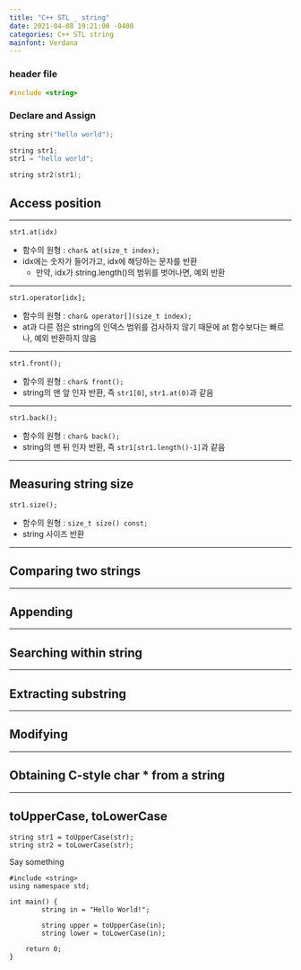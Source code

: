 ```yaml
---
title: "C++ STL _ string"
date: 2021-04-08 19:21:00 -0400
categories: C++ STL string
mainfont: Verdana
---
```

### header file
```C++
#include <string>
```

### Declare and Assign
```C++
string str("hello world");

string str1;
str1 = "hello world";

string str2(str1);
```

## Access position
---
    str1.at(idx)
* 함수의 원형 : `char& at(size_t index);`
* idx에는 숫자가 들어가고, idx에 해당하는 문자를 반환
    * 만약, idx가 string.length()의 범위를 벗어나면, 예외 반환 
---
    str1.operator[idx];
* 함수의 원형 : `char& operator[](size_t index);`
* at과 다른 점은 string의 인덱스 범위를 검사하지 않기 때문에 at 함수보다는 빠르나, 예외 반환하지 않음
---
    str1.front();
* 함수의 원형 : `char& front();`
* string의 맨 앞 인자 반환, 즉 `str1[0]`, `str1.at(0)`과 같음
---
    str1.back();
* 함수의 원형 : `char& back();`
* string의 맨 뒤 인자 반환, 즉 `str1[str1.length()-1]`과 같음

------

## Measuring string size

    str1.size();

* 함수의 원형 : `size_t size() const;`
* string 사이즈 반환
---
## Comparing two strings
---

## Appending
---
## Searching within string
---
## Extracting substring
---
## Modifying
---
## Obtaining C-style char * from a string
---
## toUpperCase, toLowerCase
    string str1 = toUpperCase(str);
    string str2 = toLowerCase(str);

Say something

    #include <string>
    using namespace std;

    int main() {
            string in = "Hello World!";

            string upper = toUpperCase(in);
            string lower = toLowerCase(in);

        return 0;
    }
